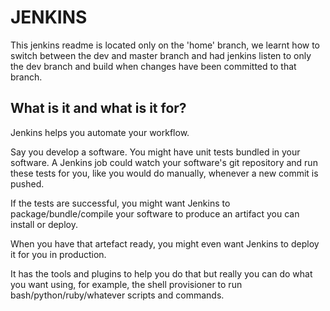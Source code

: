 # JENKINS

This jenkins readme is located only on the 'home' branch, we learnt how to switch between
the dev and master branch and had jenkins listen to only the dev branch and build when changes have
been committed to that branch.

## What is it and what is it for?

Jenkins helps you automate your workflow.

Say you develop a software. You might have unit tests bundled in your software. A Jenkins job could watch your software's git repository and run these tests for you, like you would do manually, whenever a new commit is pushed.

If the tests are successful, you might want Jenkins to package/bundle/compile your software to produce an artifact you can install or deploy.

When you have that artefact ready, you might even want Jenkins to deploy it for you in production.

It has the tools and plugins to help you do that but really you can do what you want using, for example, the shell provisioner to run bash/python/ruby/whatever scripts and commands.
